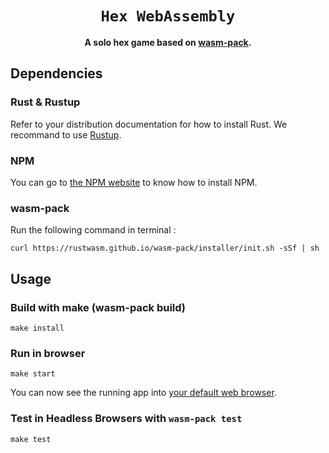 <div align="center">

  <h1><code>Hex WebAssembly</code></h1>

<strong>A solo hex game based on <a href="https://github.com/rustwasm/wasm-pack">wasm-pack</a>.</strong>

</div>

## Dependencies

### Rust & Rustup

Refer to your distribution documentation for how to install Rust. We recommand to use <a href="https://github.com/rust-lang/rustup">Rustup</a>.

### NPM

You can go to <a href="https://www.npmjs.com/get-npm">the NPM website</a> to know how to install NPM.

### wasm-pack

Run the following command in terminal :

```
curl https://rustwasm.github.io/wasm-pack/installer/init.sh -sSf | sh
```

## Usage

### Build with make (wasm-pack build)

```
make install
```

### Run in browser

```
make start

```

You can now see the running app into <a href="http://localhost:8080/">your default web browser</a>.

### Test in Headless Browsers with `wasm-pack test`

```
make test
```
